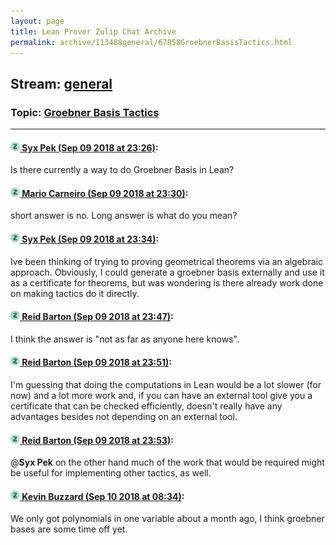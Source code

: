 ```yaml
---
layout: page
title: Lean Prover Zulip Chat Archive 
permalink: archive/113488general/67858GroebnerBasisTactics.html
---
```


## Stream: [general](index.html)
### Topic: [Groebner Basis Tactics](67858GroebnerBasisTactics.html)

---

#### [![Click to go to Zulip](../../assets/img/zulip2.png) Syx Pek (Sep 09 2018 at 23:26)](https://leanprover.zulipchat.com/#narrow/stream/113488-general/topic/Groebner%20Basis%20Tactics/near/133625535):
Is there currently a way to do Groebner Basis in Lean?

#### [![Click to go to Zulip](../../assets/img/zulip2.png) Mario Carneiro (Sep 09 2018 at 23:30)](https://leanprover.zulipchat.com/#narrow/stream/113488-general/topic/Groebner%20Basis%20Tactics/near/133625670):
short answer is no. Long answer is what do you mean?

#### [![Click to go to Zulip](../../assets/img/zulip2.png) Syx Pek (Sep 09 2018 at 23:34)](https://leanprover.zulipchat.com/#narrow/stream/113488-general/topic/Groebner%20Basis%20Tactics/near/133625779):
Ive been thinking of trying to proving geometrical theorems via an algebraic approach. Obviously, I could generate a groebner basis externally and use it as a certificate for theorems, but was wondering is there already work done on making tactics do it directly.

#### [![Click to go to Zulip](../../assets/img/zulip2.png) Reid Barton (Sep 09 2018 at 23:47)](https://leanprover.zulipchat.com/#narrow/stream/113488-general/topic/Groebner%20Basis%20Tactics/near/133626122):
I think the answer is "not as far as anyone here knows".

#### [![Click to go to Zulip](../../assets/img/zulip2.png) Reid Barton (Sep 09 2018 at 23:51)](https://leanprover.zulipchat.com/#narrow/stream/113488-general/topic/Groebner%20Basis%20Tactics/near/133626235):
I'm guessing that doing the computations in Lean would be a lot slower (for now) and a lot more work and, if you can have an external tool give you a certificate that can be checked efficiently, doesn't really have any advantages besides not depending on an external tool.

#### [![Click to go to Zulip](../../assets/img/zulip2.png) Reid Barton (Sep 09 2018 at 23:53)](https://leanprover.zulipchat.com/#narrow/stream/113488-general/topic/Groebner%20Basis%20Tactics/near/133626301):
@**Syx Pek** on the other hand much of the work that would be required might be useful for implementing other tactics, as well.

#### [![Click to go to Zulip](../../assets/img/zulip2.png) Kevin Buzzard (Sep 10 2018 at 08:34)](https://leanprover.zulipchat.com/#narrow/stream/113488-general/topic/Groebner%20Basis%20Tactics/near/133641505):
We only got polynomials in one variable about a month ago, I think groebner bases are some time off yet.

